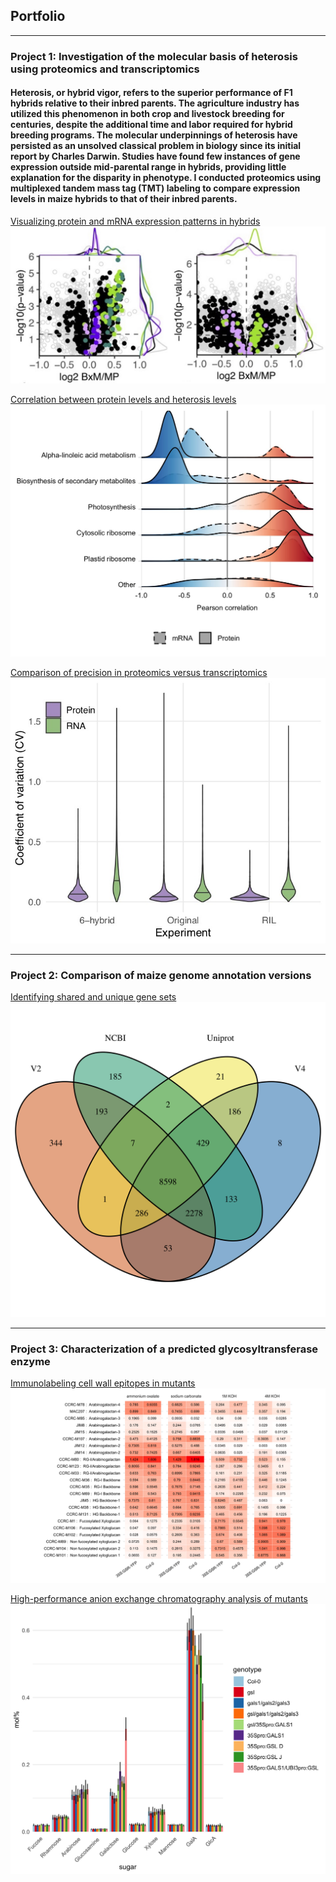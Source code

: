 ## Portfolio

---
### Project 1: Investigation of the molecular basis of heterosis using proteomics and transcriptomics

#### Heterosis, or hybrid vigor, refers to the superior performance of F1 hybrids relative to their inbred parents. The agriculture industry has utilized this phenomenon in both crop and livestock breeding for centuries, despite the additional time and labor required for hybrid breeding programs. The molecular underpinnings of heterosis have persisted as an unsolved classical problem in biology since its initial report by Charles Darwin. Studies have found few instances of gene expression outside mid-parental range in hybrids, providing little explanation for the disparity in phenotype. I conducted proteomics using multiplexed tandem mass tag (TMT) labeling to compare expression levels in maize hybrids to that of their inbred parents.

[Visualizing protein and mRNA expression patterns in hybrids](/ExpressionHeterosis)
<img src="images/expressionhet_nolegend.jpg?raw=true"/>

[Correlation between protein levels and heterosis levels](/Correlations)
<img src="images/correlations3.jpg?raw=true"/>

[Comparison of precision in proteomics versus transcriptomics](/CV)
<img src="images/CV.jpg?raw=true"/>

---
### Project 2: Comparison of maize genome annotation versions

[Identifying shared and unique gene sets](/v4pro)
<img src="images/ProteinVen.png?raw=true"/>

---
### Project 3: Characterization of a predicted glycosyltransferase enzyme

[Immunolabeling cell wall epitopes in mutants](/duf23)
<img src="images/Fig_DUF23OE_ELISA.png?raw=true"/>

[High-performance anion exchange chromatography analysis of mutants](/duf23.hpaec)
<img src="images/180424_DUF23_HPAEC3.png?raw=true"/>

